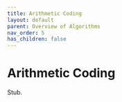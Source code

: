 ```yaml
---
title: Arithmetic Coding
layout: default
parent: Overview of Algorithms
nav_order: 5
has_children: false
---
```


# Arithmetic Coding

Stub.
